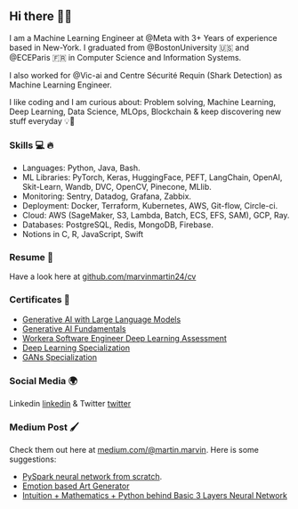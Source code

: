 ## Hi there 🤙🏼

I am a Machine Learning Engineer at @Meta with 3+ Years of experience based in New-York. I graduated from @BostonUniversity 🇺🇸 and @ECEParis 🇫🇷 in Computer Science and Information Systems.

I also worked for @Vic-ai and Centre Sécurité Requin (Shark Detection) as Machine Learning Engineer.

I like coding and I am curious about: Problem solving, Machine Learning, Deep Learning, Data Science, MLOps, Blockchain & keep discovering new stuff everyday 💡🧠

### Skills 💻 🔥
 * Languages: Python, Java, Bash. 
 * ML Libraries: PyTorch, Keras, HuggingFace, PEFT, LangChain, OpenAI, Skit-Learn, Wandb, DVC, OpenCV, Pinecone, MLlib.
 * Monitoring: Sentry, Datadog, Grafana, Zabbix.
 * Deployment: Docker, Terraform, Kubernetes, AWS, Git-flow, Circle-ci.
 * Cloud: AWS (SageMaker, S3, Lambda, Batch, ECS, EFS, SAM), GCP, Ray. 
 * Databases: PostgreSQL, Redis, MongoDB, Firebase.
 * Notions in C, R, JavaScript, Swift

### Resume 📃 
Have a look here at [github.com/marvinmartin24/cv](https://marvinmartin24.github.io/data/cv.pdf)

### Certificates 📃 
* [Generative AI with Large Language Models](https://www.coursera.org/account/accomplishments/certificate/AD5Z7KGC3QJY)
* [Generative AI Fundamentals](https://www.cloudskillsboost.google/public_profiles/01a17435-5a17-40f0-88e0-972d77b2fda5/badges/3950403)
* [Workera Software Engineer Deep Learning Assessment](https://app.workera.ai/public/candidate/certificate?code=AUNDCFBV)
* [Deep Learning Specialization](https://www.coursera.org/account/accomplishments/specialization/certificate/925K8YUCXEW2)
* [GANs Specialization](https://www.coursera.org/account/accomplishments/specialization/certificate/MRPQR8RYY89R)

### Social Media 🌍
Linkedin [linkedin](https://www.linkedin.com/in/marvin-martin-00b937120/)
& Twitter [twitter](https://twitter.com/marv1skate)

### Medium Post 🖌
Check them out here at [medium.com/@martin.marvin](https://medium.com/@martin.marvin).
Here is some suggestions: 
* [PySpark neural network from scratch](https://towardsdatascience.com/pyspark-neural-network-from-scratch-8a19ebad3904).
* [Emotion based Art Generator](https://medium.com/@martin.marvin/emotion-based-art-generation-using-c-gan-de9abed6fa2f)
* [Intuition + Mathematics + Python behind Basic 3 Layers Neural Network](https://medium.com/swlh/mathematics-behind-basic-feed-forward-neural-network-3-layers-python-from-scratch-df88085c8049)



